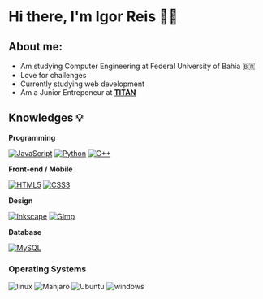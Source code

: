 # Hi there, I'm Igor Reis 🤟🏽

## **About me**:
* Am studying Computer Engineering at Federal University of Bahia 🇧🇷
* Love for challenges
* Currently studying web development
* Am a Junior Entrepeneur at **[TITAN](http://titanci.com.br)**


## Knowledges :bulb:

**Programming** 

[![JavaScript](https://img.shields.io/badge/-JavaScript-black?style=flat-square&logo=javascript&link=https://github.com/Arkroshex/)](https://github.com/Arkroshex/)
[![Python](https://img.shields.io/badge/-Python-afd0ea?style=flat-square&logo=Python&link=https://github.com/Arkroshex/)](https://github.com/Arkroshex/)
[![C++](https://img.shields.io/badge/-C++-00599C?style=flat-square&logo=c++&link=https://github.com/Arkroshex/)](https://github.com/Arkroshex/)

**Front-end / Mobile** 

[![HTML5](https://img.shields.io/badge/-HTML5-E34F26?style=flat-square&logo=html5&logoColor=white&link=https://github.com/Arkroshex/)](https://github.com/Arkroshex/)
[![CSS3](https://img.shields.io/badge/-CSS3-1572B6?style=flat-square&logo=css3&link=https://github.com/Arkroshex/)](https://github.com/Arkroshex/)

**Design** 

[![Inkscape](https://img.shields.io/badge/-inkscape-000000?style=flat-square&logo=inkscape)](https://github.com/Arkroshex/)
[![Gimp](https://img.shields.io/badge/-Gimp-606060?style=flat-square&logo=Gimp&link=https://github.com/Arkroshex/)](https://github.com/Arkroshex/)

 
**Database** 

[![MySQL](https://img.shields.io/badge/-MySQL-a0c4db?style=flat-square&logo=mysql&link=https://github.com/Arkroshex/)](https://github.com/Arkroshex/)

### Operating Systems

![linux](https://img.shields.io/static/v1?label=&message=Linux&color=9C669C&style=flat&logo=linux)
![Manjaro](https://img.shields.io/static/v1?label=&message=Manjaro&color=F0F0F0&style=flat&logo=Manjaro)
![Ubuntu](https://img.shields.io/static/v1?label=&message=Ubuntu&color=E95420&style=flat&logo=Ubuntu)
![windows](https://img.shields.io/static/v1?label=&message=Windows&color=0078D6&style=flat&logo=windows)

<!--
**Arkroshex/Arkroshex** is a ✨ _special_ ✨ repository because its `README.md` (this file) appears on your GitHub profile.

Here are some ideas to get you started:

- 🔭 I’m currently working on ...
- 🌱 I’m currently learning ...
- 👯 I’m looking to collaborate on ...
- 🤔 I’m looking for help with ...
- 💬 Ask me about ...
- 📫 How to reach me: ...
- 😄 Pronouns: ...
- ⚡ Fun fact: ...
-->
